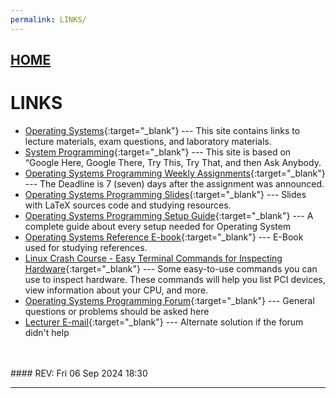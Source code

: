 ```yaml
---
permalink: LINKS/
---
```


## [HOME](../)

# LINKS

* [Operating Systems](https://os.vlsm.org/){:target="_blank"} ---
  This site contains links to lecture materials, exam questions, and laboratory materials.
* [System Programming](https://sp.vlsm.org/){:target="_blank"} ---
  This site is based on “Google Here, Google There, Try This, Try That, and then Ask Anybody.
* [Operating Systems Programming Weekly Assignments](https://demos.vlsm.org/){:target="_blank"} ---
  The Deadline is 7 (seven) days after the assignment was announced.
* [Operating Systems Programming Slides](https://docos.vlsm.org/){:target="_blank"} ---
  Slides with LaTeX sources code and studying resources.
* [Operating Systems Programming Setup Guide](https://doit.vlsm.org/){:target="_blank"} ---
  A complete guide about every setup needed for Operating System
* [Operating Systems Reference E-book](https://codex.cs.yale.edu/avi/os-book/OS10/slide-dir/){:target="_blank"} ---
  E-Book used for studying references.
* [Linux Crash Course - Easy Terminal Commands for Inspecting Hardware](https://youtu.be/oGyJr-iUwt8?si=59V2boc0XfmlFekg){:target="_blank"} ---
Some easy-to-use commands you can use to inspect hardware. 
These commands will help you list PCI devices, view information about your CPU, and more.
* [Operating Systems Programming Forum](https://scele.cs.ui.ac.id/mod/forum/view.php?id=168703){:target="_blank"} ---
  General questions or problems should be asked here
* [Lecturer E-mail](rms46@ui.ac.id){:target="_blank"} ---
  Alternate solution if the forum didn't help
<br>
<br>
#### REV: Fri 06 Sep 2024 18:30
<hr>
